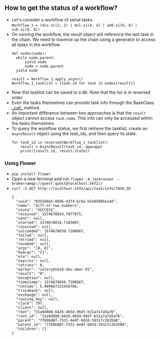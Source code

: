 ## How to get the status of a workflow?

* Let's consider a workflow of serial tasks.  
  `Workflow_1 = (div.si(2, 2) | mul.si(4, 4) | add.si(6, 6) | sub.si(8, 8))`
* On running the workflow, the result object will reference the last task in the chain.
  We need to traverse up the chain using a generator to access all tasks in the
  workflow.
  ```
  def nodes(node):
    while node.parent:
        yield node
        node = node.parent
    yield node

  result = Workflow_1.apply_async()
  Workflow_1_tasklist = [task.id for task in nodes(result)]
  ```
* Now this tasklist can be saved to a db. Note that the list is in reversed order.
* Even the tasks themselves can provide task info through the BaseClass [\__call__][1] method.
* An important difference between two approaches is that the `result` object cannot access `task.name`. 
  This info can only be accessed within the tasks themselves.
* To query the workflow status, we first retrieve the tasklist, create an `AsyncResult` object using the task_ids,
  and then query its state.
  ```
  for task_id in reversed(Workflow_1_tasklist):
      result = AsyncResult(task_id, app=app)
      print({result.id, result.state})
  ```

### Using Flower

* `pip install flower`
* Open a new terminal and run `flower -A taskrunner --broker=amqp://guest:guest@localhost:5672//`
* `curl -X GET http://localhost:5555/api/task/info/TASK_ID`
  ```
  {
    "uuid": "035504e5-89d6-43f4-bc8a-b5e0588be14d",
    "name": "diff-of-two-numbers",
    "state": "SUCCESS",
    "received": 1574678654.7077875,
    "sent": null,
    "started": 1574678654.7103007,
    "rejected": null,
    "succeeded": 1574678659.7206867,
    "failed": null,
    "retried": null,
    "revoked": null,
    "args": "[8, 8]",
    "kwargs": "{}",
    "eta": null,
    "expires": null,
    "retries": 0,
    "worker": "celery@ub18-dev-amar-01",
    "result": "0",
    "exception": null,
    "timestamp": 1574678659.7206867,
    "runtime": 5.009667221456766,
    "traceback": null,
    "exchange": null,
    "routing_key": null,
    "clock": 797,
    "client": null,
    "root": "31a9d888-6426-4034-96d7-b31a7a7a5a76",
    "root_id": "31a9d888-6426-4034-96d7-b31a7a7a5a76",
    "parent": "7f69b88f-7531-4e0f-b02d-5931fc2b3588",
    "parent_id": "7f69b88f-7531-4e0f-b02d-5931fc2b3588",
    "children": []
  }
  ```
 

[1]: taskrunner/tasks/baseTask.py#12


